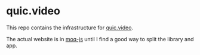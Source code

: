 # quic.video

This repo contains the infrastructure for [quic.video](https://quic.video).

The actual website is in [moq-js](https://github.com/kixelated/moq-js) until I find a good way to split the library and app.
